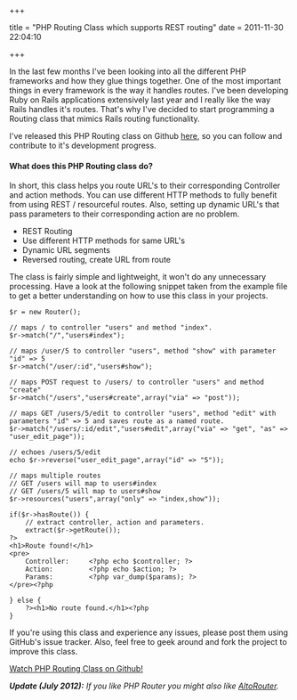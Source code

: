 +++

title = "PHP Routing Class which supports REST routing"
date = 2011-11-30 22:04:10

+++

In the last few months I've been looking into all the different PHP frameworks and how they glue things together. One of the most important things in every framework is the way it handles routes. I've been developing Ruby on Rails applications extensively last year and I really like the way Rails handles it's routes. That's why I've decided to start programming a Routing class that mimics Rails routing functionality.

I've released this PHP Routing class on Github <a href="https://github.com/dannyvankooten/PHP-Router">here</a>, so you can follow and contribute to it's development progress.
<h4>What does this PHP Routing class do?</h4>
In short, this class helps you route URL's to their corresponding Controller and action methods. You can use different HTTP methods to fully benefit from using REST / resourceful routes. Also, setting up dynamic URL's that pass parameters to their corresponding action are no problem.
<ul>
	<li>REST Routing</li>
	<li>Use different HTTP methods for same URL's</li>
	<li>Dynamic URL segments</li>
	<li>Reversed routing, create URL from route</li>
</ul>
The class is fairly simple and lightweight, it won't do any unnecessary processing. Have a look at the following snippet taken from the example file to get a better understanding on how to use this class in your projects.

```php?start_inline=1
$r = new Router();

// maps / to controller "users" and method "index".
$r->match("/","users#index");

// maps /user/5 to controller "users", method "show" with parameter "id" => 5
$r->match("/user/:id","users#show");

// maps POST request to /users/ to controller "users" and method "create"
$r->match("/users","users#create",array("via" => "post"));

// maps GET /users/5/edit to controller "users", method "edit" with parameters "id" => 5 and saves route as a named route.
$r->match("/users/:id/edit","users#edit",array("via" => "get", "as" => "user_edit_page"));

// echoes /users/5/edit
echo $r->reverse("user_edit_page",array("id" => "5"));

// maps multiple routes
// GET /users will map to users#index
// GET /users/5 will map to users#show
$r->resources("users",array("only" => "index,show"));

if($r->hasRoute()) {
    // extract controller, action and parameters.
    extract($r->getRoute());
?>   
<h1>Route found!</h1>
<pre>
    Controller: 	<?php echo $controller; ?>
    Action: 		<?php echo $action; ?>
    Params: 		<?php var_dump($params); ?>
</pre><?php

} else {
    ?><h1>No route found.</h1><?php
}
```

If you're using this class and experience any issues, please post them using GitHub's issue tracker. Also, feel free to geek around and fork the project to improve this class.

<a href="https://github.com/dannyvankooten/PHP-Router">Watch PHP Routing Class on Github!</a>

_**Update (July 2012):** If you like PHP Router you might also like [AltoRouter](@/blog/2012-07-31-altorouter-php-routing-class.md)._